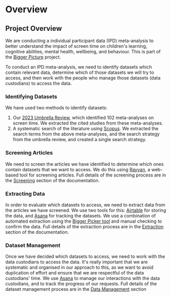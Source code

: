 # Overview

## Project Overview

We are conducting a individual participant data (IPD) meta-analysis to better understand the impact of screen time on children's learning, cognitive abilities, mental health, wellbeing, and behaviour.
This is part of the [Bigger Picture](https://osf.io/u38jn/) project.

To conduct an IPD meta-analysis, we need to identify datasets which contain relevant data, determine which of those datasets we will try to access, and then work with the people who manage those datasets (data custodians) to access the data.

### Identifying Datasets

We have used two methods to identify datasets:

1. Our [2023 Umbrella Review](https://rdcu.be/dqZlv), which identified 102 meta-analyses on screen time.
   We extracted the cited studies from these meta-analyses.
2. A systematic search of the literature using [Scopus](https://www.scopus.com/).
   We extracted the search terms from the above meta-analyses, and the search strategy from the umbrella review, and created a single search strategy.

### Screening Articles

We need to screen the articles we have identified to determine which ones contain datasets that we want to access.
We do this using [Rayyan](https://www.rayyan.ai/), a web-based tool for screening articles.
Full details of the screening process are in the [Screening](screening_overview.md) section of the documentation.

### Extracting Data

In order to evaluate which datasets to access, we need to extract data from the articles we have screened.
We use two tools for this: [Airtable](https://airtable.com/) for storing the data, and [Asana](https://asana.com/) for tracking the datasets.
We use a combination of automated extraction using the [Bigger Picker tool](../cli.md) and manual checking to confirm the data.
Full details of the extraction process are in the [Extraction](extraction_overview.md) section of the documentation.

### Dataset Management

Once we have decided which datasets to access, we need to work with the data custodians to access the data.
It's really important that we are systematic and organised in our approach to this, as we want to avoid duplication of effort and ensure that we are respectful of the data custodians' time.
We use [Asana](https://asana.com/) to manage our interactions with the data custodians, and to track the progress of our requests.
Full details of the dataset management process are in the [Data Management](data_management.md) section
